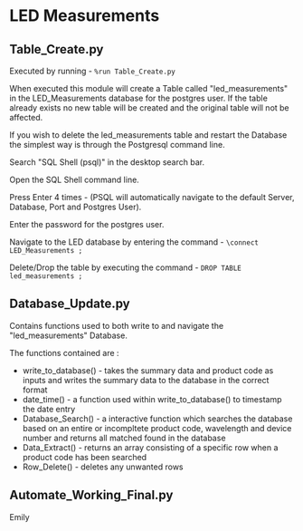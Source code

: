 # LED Measurements

## Table_Create.py

Executed by running -
` %run Table_Create.py `

When executed this module will create a Table called "led_measurements" in the LED_Measurements database for the postgres user. If the table already exists no new table will be created and the original table will not be affected.

If you wish to delete the led_measurements table and restart the Database the simplest way is through the Postgresql command line.

Search "SQL Shell (psql)" in the desktop search bar.

Open the SQL Shell command line.

Press Enter 4 times - (PSQL will automatically navigate to the default Server, Database, Port and Postgres User).

Enter the password for the postgres user.

Navigate to the LED database by entering the command -
` \connect LED_Measurements ; `

Delete/Drop the table by executing the command -
` DROP TABLE led_measurements ; `

## Database_Update.py

Contains functions used to both write to and navigate the "led_measurements" Database.  

The functions contained are :  
- write_to_database() - takes the summary data and product code as inputs and writes the summary data to the database in the correct format 
- date_time() - a function used within write_to_database() to timestamp the date entry  
- Database_Search() - a interactive function which searches the database based on an entire or incompltete product code, wavelength and device number and returns all matched found in the database
- Data_Extract() - returns an array consisting of a specific row when a product code has been searched 
- Row_Delete() - deletes any unwanted rows

## Automate_Working_Final.py 

Emily 


